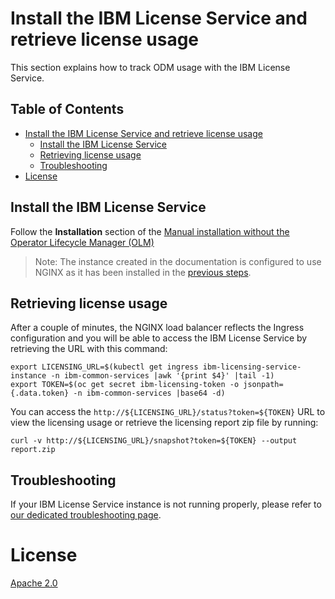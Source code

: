 # Install the IBM License Service and retrieve license usage

This section explains how to track ODM usage with the IBM License Service.

<!-- TOC titleSize:2 tabSpaces:2 depthFrom:1 depthTo:6 withLinks:1 updateOnSave:1 orderedList:0 skip:0 title:1 charForUnorderedList:* -->
## Table of Contents
* [Install the IBM License Service and retrieve license usage](#install-the-ibm-license-service-and-retrieve-license-usage)
  * [Install the IBM License Service](#install-the-ibm-license-service)
  * [Retrieving license usage](#retrieving-license-usage)
  * [Troubleshooting](#troubleshooting)
* [License](#license)
<!-- /TOC -->

## Install the IBM License Service

Follow the **Installation** section of the [Manual installation without the Operator Lifecycle Manager (OLM)](https://github.com/IBM/ibm-licensing-operator/blob/latest/docs/Content/Install_without_OLM.md)

> Note: The instance created in the documentation is configured to use NGINX as it has been installed in the [previous steps](README_NGINX.md).

## Retrieving license usage

After a couple of minutes, the NGINX load balancer reflects the Ingress configuration and you will be able to access the IBM License Service by retrieving the URL with this command:

```
export LICENSING_URL=$(kubectl get ingress ibm-licensing-service-instance -n ibm-common-services |awk '{print $4}' |tail -1)
export TOKEN=$(oc get secret ibm-licensing-token -o jsonpath={.data.token} -n ibm-common-services |base64 -d)
```

You can access the `http://${LICENSING_URL}/status?token=${TOKEN}` URL to view the licensing usage or retrieve the licensing report zip file by running:
```
curl -v http://${LICENSING_URL}/snapshot?token=${TOKEN} --output report.zip
```

## Troubleshooting

If your IBM License Service instance is not running properly, please refer to [our dedicated troubleshooting page](https://github.com/IBM/ibm-licensing-operator/blob/latest/docs/Content/Troubleshooting.md).

# License

[Apache 2.0](../LICENSE)
